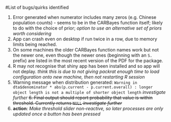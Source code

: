 #List of bugs/quirks identified
1. Error generated when numerator includes many zeros (e.g. Chinese population counts) - seems to be in the CARBayes function itself; 
likely to do with the choice of prior; *option to use an alternative set of priors worth considering*
2. App can crash even on desktop if run twice in a row, due to memory limits being reached. 
3. On some machines the older CARBayes function names work but not the newer one, even though the newer ones (beginning with an 
`S.` prefix) are listed in the most recent version of the PDF for the package.
4. R may not recognise that shiny app has been installed and so app will not deplay. *think this is due to not giving packrat 
enough time to load configuration onto new machine, then not restarting R session*
5. Warning message when distribution generated: `Warning in dta$denominator * abs(p.current - p.current.overall) :
  longer object length is not a multiple of shorter object length` *investigate further*
~~6. Final output should report probability that value is within threshold. Currently returns `NULL` *investigate further*~~
7. **action**: *Make threshold slider non-reactive, so later processes are only updated once a button has been pressed* 
